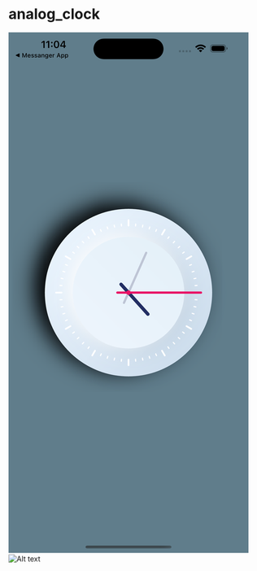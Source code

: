# analog_clock

![Alt text](assets/analog_clock.png)
![Alt text](relative%20path/to/img.jpg?raw=true "Title")
